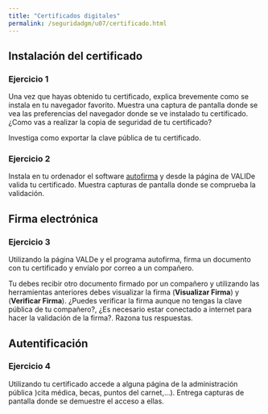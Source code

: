 ```yaml
---
title: "Certificados digitales"
permalink: /seguridadgm/u07/certificado.html
---
```


## Instalación del certificado

### Ejercicio 1

Una vez que hayas obtenido tu certificado, explica brevemente como se instala en tu navegador favorito. Muestra una captura de pantalla donde se vea las preferencias del navegador donde se ve instalado tu certificado. ¿Como vas a realizar la copia de seguridad de tu certificado?

Investiga como exportar la clave pública de tu certificado.

### Ejercicio 2

Instala en tu ordenador el software [autofirma](https://firmaelectronica.gob.es/Home/Descargas.html) y desde la página de VALIDe valida tu certificado. Muestra capturas de pantalla donde se comprueba la validación.

## Firma electrónica

### Ejercicio 3

Utilizando la página VALDe y el programa autofirma, firma un documento con tu certificado y envíalo por correo a un compañero.

Tu debes recibir otro documento firmado por un compañero y utilizando las herramientas anteriores debes visualizar la firma (**Visualizar Firma**) y (**Verificar Firma**). ¿Puedes verificar la firma aunque no tengas la clave pública de tu compañero?, ¿Es necesario estar conectado a internet para hacer la validación de la firma?. Razona tus respuestas.

## Autentificación

### Ejercicio 4

Utilizando tu certificado accede a alguna página de la administración pública )cita médica, becas, puntos del carnet,...). Entrega capturas de pantalla donde se demuestre el acceso a ellas.